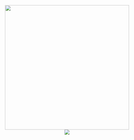 <div id="header" align="center">
  <img src="https://media3.giphy.com/media/du3J3cXyzhj75IOgvA/giphy.gif?cid=790b7611500855568da0ba70f48ad868ce1b8ec442a6b0c5&amp;rid=giphy.gif&amp;ct=g" width="400"/>
</div>
<div id="header" align="center">
  <picture>
  <img src="https://github-readme-stats.vercel.app/api?username=ZLUKADARK&show_icons=true" />
</picture>
</div>

